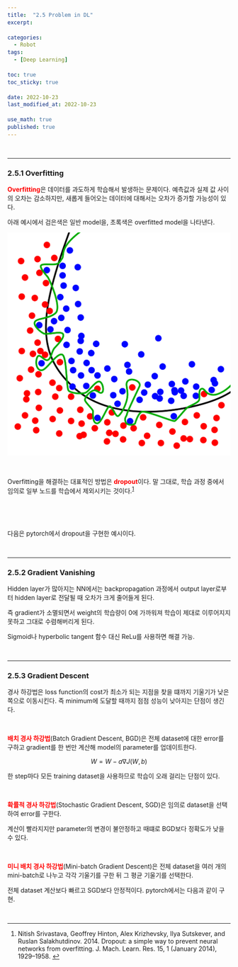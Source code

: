 ```yaml
---
title:  "2.5 Problem in DL"
excerpt: 

categories:
  - Robot
tags:
  - [Deep Learning]

toc: true
toc_sticky: true
 
date: 2022-10-23
last_modified_at: 2022-10-23

use_math: true
published: true
---
```


<br>

***

### 2.5.1 Overfitting

<span style="color:red">**Overfitting**</span>은 데이터를 과도하게 학습해서 발생하는 문제이다. 예측값과 실제 값 사이의 오차는 감소하지만, 새롭게 들어오는 데이터에 대해서는 오차가 증가할 가능성이 있다.

아래 예시에서 검은색은 일반 model을, 초록색은 overfitted model을 나타낸다.

<p align="center"><img src="/assets/image/machine_learning/dl/ch2/221023_2.svg" width="" height="" title="" alt=""><br/></p>

<br>

Overfitting을 해결하는 대표적인 방법은 <span style="color:red">**dropout**</span>이다. 말 그대로, 학습 과정 중에서 임의로 일부 노드를 학습에서 제외시키는 것이다.<sup id="fnref:1"><a href="#fn:1" rel="footnote">1</a></sup>

<p align="center"><img src="/assets/image/machine_learning/dl/ch2/221023_3.svg" width="" height="" title="" alt=""><br/></p>

<br>

다음은 pytorch에서 dropout을 구현한 예시이다.

<script src="https://gist.github.com/younghwanJoo1608/49aa1a94ebdc9e4947997b8969891f7c.js"></script>

<br>

***

### 2.5.2 Gradient Vanishing

Hidden layer가 많아지는 NN에서는 backpropagation 과정에서 output layer로부터 hidden layer로 전달될 때 오차가 크게 줄어들게 된다.

즉 gradient가 소멸되면서 weight의 학습량이 0에 가까워져 학습이 제대로 이루어지지 못하고 그대로 수렴해버리게 된다.

Sigmoid나 hyperbolic tangent 함수 대신 ReLu를 사용하면 해결 가능.

<br>

***

### 2.5.3 Gradient Descent

경사 하강법은 loss function의 cost가 최소가 되는 지점을 찾을 떄까지 기울기가 낮은 쪽으로 이동시킨다. 즉 minimum에 도달할 때까지 점점 성능이 낮아지는 단점이 생긴다.

<br>

<span style="color:red">**배치 경사 하강법**</span>(Batch Gradient Descent, BGD)은 전체 dataset에 대한 error를 구하고 gradient를 한 번만 계산해 model의 parameter를 업데이트한다.

$$
W = W-a \nabla J(W, b)
$$

한 step마다 모든 training dataset을 사용하므로 학습이 오래 걸리는 단점이 있다.

<br>

<span style="color:red">**확률적 경사 하강법**</span>(Stochastic Gradient Descent, SGD)은 임의로 dataset을 선택하여 error를 구한다.

계산이 빨라지지만 parameter의 변경이 불안정하고 때떄로 BGD보다 정확도가 낮을 수 있다.

<br>

<span style="color:red">**미니 배치 경사 하강법**</span>(Mini-batch Gradient Descent)은 전체 dataset을 여러 개의 mini-batch로 나누고 각각 기울기를 구한 뒤 그 평균 기울기를 선택한다.

전체 dataset 계산보다 빠르고 SGD보다 안정적이다. pytorch에서는 다음과 같이 구현.

<script src="https://gist.github.com/younghwanJoo1608/a74ce0029d158c04fac0786b41a2efbc.js"></script>

<br>

***

<div class="footnotes"><ol>
<li class="footnote" id="fn:1">
<p>
Nitish Srivastava, Geoffrey Hinton, Alex Krizhevsky, Ilya Sutskever, and Ruslan Salakhutdinov. 2014. Dropout: a simple way to prevent neural networks from overfitting. J. Mach. Learn. Res. 15, 1 (January 2014), 1929–1958.
<a href="#fnref:1" title=""> ↩</a><p>